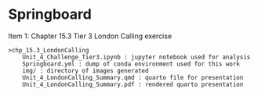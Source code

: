 # Springboard

Item 1: Chapter 15.3 Tier 3 London Calling exercise

    >chp_15.3_LondonCalling
        Unit_4_Challenge_Tier3.ipynb : jupyter notebook used for analysis
        Springboard.yml : dump of conda environment used for this work
        img/ : directory of images generated
        Unit_4_LondonCalling_Summary.qmd : quarto file for presentation
        Unit_4_LondonCalling_Summary.pdf : rendered quarto presentation

